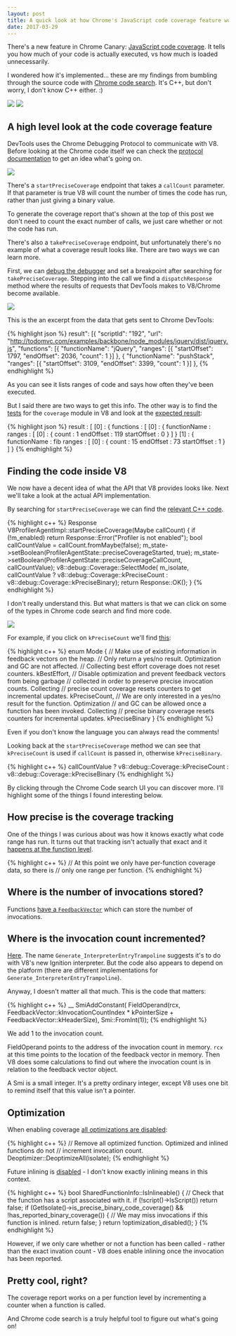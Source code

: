 ```yaml
---
layout: post
title: A quick look at how Chrome's JavaScript code coverage feature works
date: 2017-03-29
---
```


There's a new feature in Chrome Canary: [JavaScript code coverage](https://gideonpyzer.com/blog/runtime-coverage-using-chrome-devtools/). It tells you how much of your code is actually executed, vs how much is loaded unnecessarily.

I wondered how it's implemented... these are my findings from bumbling through the source code with [Chrome code search](https://cs.chromium.org/). It's C++, but don't worry, I don't know C++ either. :)

![](/img/blog/javascript-code-coverage/code.png)
![](/img/blog/javascript-code-coverage/files.png)

## A high level look at the code coverage feature

DevTools uses the Chrome Debugging Protocol to communicate with V8. Before looking at the Chrome code itself we can check the [protocol documentation](https://chromedevtools.github.io/debugger-protocol-viewer/tot/Profiler/#method-startPreciseCoverage) to get an idea what's going on.

![](/img/blog/javascript-code-coverage/protocol.png)

There's a `startPreciseCoverage` endpoint that takes a `callCount` parameter. If that parameter is true V8 will count the number of times the code has run, rather than just giving a binary value.

To generate the coverage report that's shown at the top of this post we don't need to count the exact number of calls, we just care whether or not the code has run.

There's also a `takePreciseCoverage` endpoint, but unfortunately there's no example of what a coverage result looks like. There are two ways we can learn more.

First, we can [debug the debugger](https://medium.com/@paul_irish/1e671bf659bb) and set a breakpoint after searching for `takePreciseCoverage`. Stepping into the call we find a `dispatchResponse` method where the results of requests that DevTools makes to V8/Chrome become available.

![](/img/blog/javascript-code-coverage/debugging-debugger.png)

This is the an excerpt from the data that gets sent to Chrome DevTools:

{% highlight json %}
result": [{
  "scriptId": "192",
  "url": "http://todomvc.com/examples/backbone/node_modules/jquery/dist/jquery.js",
  "functions": [{
      "functionName": "jQuery",
      "ranges": [{
          "startOffset": 1797,
          "endOffset": 2036,
          "count": 1
      }]
  }, {
      "functionName": "pushStack",
      "ranges": [{
          "startOffset": 3109,
          "endOffset": 3399,
          "count": 1
      }]
  },
{% endhighlight %}

As you can see it lists ranges of code and says how often they've been executed.

But I said there are two ways to get this info. The other way is to find the [tests](https://chromium.googlesource.com/v8/v8.git/+/20a803fd3c82fe6f644db4668f3b61f5e53b5958/test/inspector/cpu-profiler/coverage.js) for the `coverage` module in V8 and look at the [expected result](https://chromium.googlesource.com/v8/v8.git/+/20a803fd3c82fe6f644db4668f3b61f5e53b5958/test/inspector/cpu-profiler/coverage-expected.txt#51):

{% highlight json %}
result : [
  [0] : {
      functions : [
          [0] : {
              functionName : 
              ranges : [
                  [0] : {
                      count : 1
                      endOffset : 119
                      startOffset : 0
                  }
              ]
          }
          [1] : {
              functionName : fib
              ranges : [
                  [0] : {
                      count : 15
                      endOffset : 73
                      startOffset : 1
                  }
              ]
          }
{% endhighlight %}

## Finding the code inside V8

We now have a decent idea of what the API that V8 provides looks like. Next we'll take a look at the actual API implementation.

By searching for `startPreciseCoverage` we can find the [relevant C++ code](https://cs.chromium.org/chromium/src/v8/src/inspector/v8-profiler-agent-impl.cc?type=cs&q=startPreciseCoverage+package:%5Echromium$&l=276).

{% highlight c++ %}
Response V8ProfilerAgentImpl::startPreciseCoverage(Maybe<bool> callCount) {
  if (!m_enabled) return Response::Error("Profiler is not enabled");
  bool callCountValue = callCount.fromMaybe(false);
  m_state->setBoolean(ProfilerAgentState::preciseCoverageStarted, true);
  m_state->setBoolean(ProfilerAgentState::preciseCoverageCallCount,
                      callCountValue);
  v8::debug::Coverage::SelectMode(
      m_isolate, callCountValue ? v8::debug::Coverage::kPreciseCount
                                : v8::debug::Coverage::kPreciseBinary);
  return Response::OK();
}
{% endhighlight %}

I don't really understand this. But what matters is that we can click on some of the types in Chrome code search and find more code.

![](/img/blog/javascript-code-coverage/chrome-code-search.png)

For example, if you click on `kPreciseCount` we'll find [this](https://cs.chromium.org/chromium/src/v8/src/debug/debug-interface.h?dr=CSs&l=227):

{% highlight c++ %}
enum Mode {
  // Make use of existing information in feedback vectors on the heap.
  // Only return a yes/no result. Optimization and GC are not affected.
  // Collecting best effort coverage does not reset counters.
  kBestEffort,
  // Disable optimization and prevent feedback vectors from being garbage
  // collected in order to preserve precise invocation counts. Collecting
  // precise count coverage resets counters to get incremental updates.
  kPreciseCount,
  // We are only interested in a yes/no result for the function. Optimization
  // and GC can be allowed once a function has been invoked. Collecting
  // precise binary coverage resets counters for incremental updates.
  kPreciseBinary
}
{% endhighlight %}

Even if you don't know the language you can always read the comments!

Looking back at the `startPreciseCoverage` method we can see that `kPreciseCount` is used if `callCount` is passed in, otherwise `kPreciseBinary`.

{% highlight c++ %}
callCountValue ? v8::debug::Coverage::kPreciseCount
                  : v8::debug::Coverage::kPreciseBinary
{% endhighlight %}

By clicking through the Chrome Code search UI you can discover more. I'll highlight some of the things I found interesting below.

## How precise is the coverage tracking

One of the things I was curious about was how it knows exactly what code range has run. It turns out that tracking isn't actually that exact and it [happens at the function level](https://cs.chromium.org/chromium/src/v8/src/inspector/v8-profiler-agent-impl.cc?type=cs&q=%22only+one+range+per+function%22&l=314
).

{% highlight c++ %}
// At this point we only have per-function coverage data, so there is
// only one range per function.
{% endhighlight %}

## Where is the number of invocations stored?

Functions [have a `FeedbackVector`](https://cs.chromium.org/chromium/src/v8/src/objects.h?gsn=JSFunction&l=6862) which can store the number of invocations.

## Where is the invocation count incremented?

[Here](https://cs.chromium.org/chromium/src/v8/src/builtins/x64/builtins-x64.cc?type=cs&q=kInvocationCountIndex&l=690). The name `Generate_InterpreterEntryTrampoline` suggests it's to do with V8's new Ignition interpreter. But the code also appears to depend on the platform (there are different implementations for `Generate_InterpreterEntryTrampoline`).

Anyway, I doesn't matter all that much. This is the code that matters:

{% highlight c++ %}
__ SmiAddConstant(
      FieldOperand(rcx, FeedbackVector::kInvocationCountIndex * kPointerSize +
                            FeedbackVector::kHeaderSize),
      Smi::FromInt(1));
{% endhighlight %}

We add 1 to the invocation count.

FieldOperand points to the address of the invocation count in memory. `rcx` at this time points to the location of the feedback vector in memory. Then V8 does some calculations to find out where the invocation count is in relation to the feedback vector object.

A Smi is a small integer. It's a pretty ordinary integer, except V8 uses one bit to remind itself that this value isn't a pointer.

## Optimization 

When enabling coverage [all optimizations are disabled](https://cs.chromium.org/chromium/src/v8/src/debug/debug-coverage.cc?type=cs&q=%22Remove+all+optimized+function%22&l=189):

{% highlight c++ %}
// Remove all optimized function. Optimized and inlined functions do not
// increment invocation count.
Deoptimizer::DeoptimizeAll(isolate);
{% endhighlight %}

Future inlining is [disabled](https://cs.chromium.org/chromium/src/v8/src/objects.cc?type=cs&q=isInlineable&l=13558) - I don't know exactly inlining means in this context.

{% highlight c++ %}
bool SharedFunctionInfo::IsInlineable() {
  // Check that the function has a script associated with it.
  if (!script()->IsScript()) return false;
  if (GetIsolate()->is_precise_binary_code_coverage() &&
      !has_reported_binary_coverage()) {
    // We may miss invocations if this function is inlined.
    return false;
  }
  return !optimization_disabled();
}
{% endhighlight %}


However, if we only care whether or not a function has been called - rather than the exact invation count - V8 does enable inlining once the invocation has been reported.

## Pretty cool, right?

The coverage report works on a per function level by incrementing a counter when a function is called.

And Chrome code search is a truly helpful tool to figure out what's going on!

